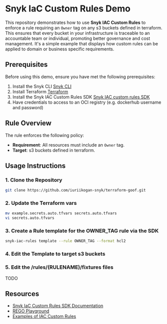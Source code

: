 # Snyk IaC Custom Rules Demo

This repository demonstrates how to use **Snyk IAC Custom Rules** to enforce a rule requiring an `Owner` tag on any s3 buckets defined in terraform. This ensures that every bucket in your infrastructure is traceable to an accountable team or individual, promoting better governance and cost management. It's a simple example that displays how custom rules can be applied to domain or business specific requirements.

## Prerequisites

Before using this demo, ensure you have met the following prerequisites:

1. Install the Snyk CLI [Snyk CLI](https://docs.snyk.io/snyk-cli/install-the-snyk-cli)
2. Install Terraform [Terraform](https://developer.hashicorp.com/terraform/install?product_intent=terraform)
3. Install the Snyk IAC Custom Rules SDK [Snyk IAC custom rules SDK](https://docs.snyk.io/scan-with-snyk/snyk-iac/build-your-own-iac-custom-rules/current-iac-custom-rules/install-the-sdk)
4. Have credentials to access to an OCI registry (e.g. dockerhub username and password)

## Rule Overview

The rule enforces the following policy:

- **Requirement**: All resources must include an `Owner` tag.
- **Target**: s3 buckets defined in terraform.

## Usage Instructions

### 1. Clone the Repository

```bash
git clone https://github.com/iuriikogan-snyk/terraform-goof.git
```

### 2. Update the Terraform vars

```bash
mv example.secrets.auto.tfvars secrets.auto.tfvars
vi secrets.auto.tfvars
```

### 3. Create a Rule template for the OWNER_TAG rule via the SDK

```bash
snyk-iac-rules template --rule OWNER_TAG --format hcl2
```

### 4. Edit the Template to target s3 buckets



### 5. Edit the /rules/(RULENAME)/fixtures files

TODO

## Resources

- [Snyk IaC Custom Rules SDK Documentation](https://docs.snyk.io/scan-with-snyk/snyk-iac/build-your-own-iac-custom-rules/current-iac-custom-rules/writing-rules-using-the-sdk/writing-a-rule)
- [REGO Playground](https://play.openpolicyagent.org/)
- [Examples of IAC Custom Rules](https://docs.snyk.io/scan-with-snyk/snyk-iac/build-your-own-iac-custom-rules/current-iac-custom-rules/writing-rules-using-the-sdk/examples-of-iac-custom-rules)